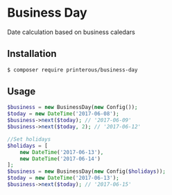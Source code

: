 # Business Day

Date calculation based on business caledars

## Installation

```bash
$ composer require printerous/business-day
```

## Usage

```php
$business = new BusinessDay(new Config());
$today = new DateTime('2017-06-08');
$business->next($today); // '2017-06-09'
$business->next($today, 2); // '2017-06-12'

//Set holidays
$holidays = [
    new DateTime('2017-06-13'),
    new DateTime('2017-06-14')
];
$business = new BusinessDay(new Config($holidays));
$today = new DateTime('2017-06-13');
$business->next($today); // '2017-06-15'
```
